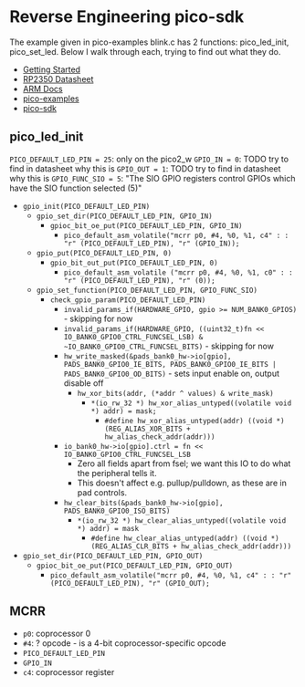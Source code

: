 # Reverse Engineering pico-sdk

The example given in pico-examples blink.c has 2 functions: pico_led_init, pico_set_led.
Below I walk through each, trying to find out what they do.

- [Getting Started](https://datasheets.raspberrypi.com/pico/getting-started-with-pico.pdf)
- [RP2350 Datasheet](https://datasheets.raspberrypi.com/rp2350/rp2350-datasheet.pdf)
- [ARM Docs](https://developer.arm.com/documentation/ddi0553/latest/)
- [pico-examples](https://github.com/raspberrypi/pico-examples)
- [pico-sdk](https://github.com/raspberrypi/pico-sdk)

## pico_led_init

`PICO_DEFAULT_LED_PIN = 25`: only on the pico2_w
`GPIO_IN = 0`: TODO try to find in datasheet why this is
`GPIO_OUT = 1`: TODO try to find in datasheet why this is
`GPIO_FUNC_SIO = 5`: "The SIO GPIO registers control GPIOs which have the SIO function selected (5)"

- `gpio_init(PICO_DEFAULT_LED_PIN)`
  - `gpio_set_dir(PICO_DEFAULT_LED_PIN, GPIO_IN)`
    - `gpioc_bit_oe_put(PICO_DEFAULT_LED_PIN, GPIO_IN)`
      - `pico_default_asm_volatile("mcrr p0, #4, %0, %1, c4" : : "r" (PICO_DEFAULT_LED_PIN), "r" (GPIO_IN));`
  - `gpio_put(PICO_DEFAULT_LED_PIN, 0)`
    - `gpio_bit_out_put(PICO_DEFAULT_LED_PIN, 0)`
      - `pico_default_asm_volatile ("mcrr p0, #4, %0, %1, c0" : : "r" (PICO_DEFAULT_LED_PIN), "r" (0));`
  - `gpio_set_function(PICO_DEFAULT_LED_PIN, GPIO_FUNC_SIO)`
    - `check_gpio_param(PICO_DEFAULT_LED_PIN)`
      - `invalid_params_if(HARDWARE_GPIO, gpio >= NUM_BANK0_GPIOS)` - skipping for now
      - `invalid_params_if(HARDWARE_GPIO, ((uint32_t)fn << IO_BANK0_GPIO0_CTRL_FUNCSEL_LSB) & ~IO_BANK0_GPIO0_CTRL_FUNCSEL_BITS)` - skipping for now
      - `hw_write_masked(&pads_bank0_hw->io[gpio], PADS_BANK0_GPIO0_IE_BITS, PADS_BANK0_GPIO0_IE_BITS | PADS_BANK0_GPIO0_OD_BITS)` - sets input enable on, output disable off
        - `hw_xor_bits(addr, (*addr ^ values) & write_mask)`
          - `*(io_rw_32 *) hw_xor_alias_untyped((volatile void *) addr) = mask;`
            - `#define hw_xor_alias_untyped(addr) ((void *)(REG_ALIAS_XOR_BITS + hw_alias_check_addr(addr)))`
      - `io_bank0_hw->io[gpio].ctrl = fn << IO_BANK0_GPIO0_CTRL_FUNCSEL_LSB`
        - Zero all fields apart from fsel; we want this IO to do what the peripheral tells it.
        - This doesn't affect e.g. pullup/pulldown, as these are in pad controls.
      - `hw_clear_bits(&pads_bank0_hw->io[gpio], PADS_BANK0_GPIO0_ISO_BITS)`
        - `*(io_rw_32 *) hw_clear_alias_untyped((volatile void *) addr) = mask`
          - `#define hw_clear_alias_untyped(addr) ((void *)(REG_ALIAS_CLR_BITS + hw_alias_check_addr(addr)))`
- `gpio_set_dir(PICO_DEFAULT_LED_PIN, GPIO_OUT)`
  - `gpioc_bit_oe_put(PICO_DEFAULT_LED_PIN, GPIO_OUT)`
    - `pico_default_asm_volatile("mcrr p0, #4, %0, %1, c4" : : "r" (PICO_DEFAULT_LED_PIN), "r" (GPIO_OUT);`

## MCRR

- `p0`: coprocessor 0
- `#4`: ? opcode - is a 4-bit coprocessor-specific opcode
- `PICO_DEFAULT_LED_PIN`
- `GPIO_IN`
- `c4`: coprocessor register
